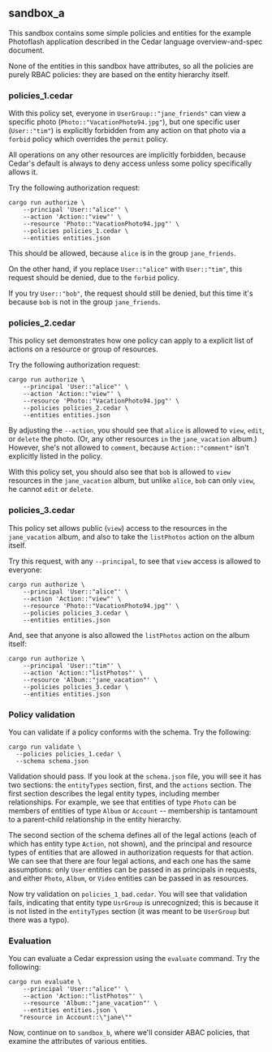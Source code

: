 ## sandbox_a

This sandbox contains some simple policies and entities for the example
Photoflash application described in the Cedar language overview-and-spec
document.

None of the entities in this sandbox have attributes, so all the policies
are purely RBAC policies: they are based on the entity hierarchy itself.

### policies_1.cedar

With this policy set, everyone in `UserGroup::"jane_friends"` can view a
specific photo (`Photo::"VacationPhoto94.jpg"`), but one specific user
(`User::"tim"`) is explicitly forbidden from any action on that photo via a
`forbid` policy which overrides the `permit` policy.

All operations on any other resources are implicitly forbidden, because
Cedar's default is always to deny access unless some policy specifically
allows it.

Try the following authorization request:
```
cargo run authorize \
    --principal 'User::"alice"' \
    --action 'Action::"view"' \
    --resource 'Photo::"VacationPhoto94.jpg"' \
    --policies policies_1.cedar \
    --entities entities.json
```
This should be allowed, because `alice` is in the group `jane_friends`.

On the other hand, if you replace `User::"alice"` with `User::"tim"`, this request
should be denied, due to the `forbid` policy.

If you try `User::"bob"`, the request should still be denied, but this time it's
because `bob` is not in the group `jane_friends`.

### policies_2.cedar

This policy set demonstrates how one policy can apply to a explicit list of
actions on a resource or group of resources.

Try the following authorization request:
```
cargo run authorize \
    --principal 'User::"alice"' \
    --action 'Action::"view"' \
    --resource 'Photo::"VacationPhoto94.jpg"' \
    --policies policies_2.cedar \
    --entities entities.json
```
By adjusting the `--action`, you should see that `alice` is allowed to `view`,
`edit`, or `delete` the photo.  (Or, any other resources `in` the
`jane_vacation` album.)  However, she's not allowed to `comment`, because
`Action::"comment"` isn't explicitly listed in the policy.

With this policy set, you should also see that `bob` is allowed to `view`
resources in the `jane_vacation` album, but unlike `alice`, `bob` can only
`view`, he cannot `edit` or `delete`.

### policies_3.cedar

This policy set allows public (`view`) access to the resources in the
`jane_vacation` album, and also to take the `listPhotos` action on the album
itself.

Try this request, with any `--principal`, to see that `view` access is allowed to
everyone:
```
cargo run authorize \
    --principal 'User::"alice"' \
    --action 'Action::"view"' \
    --resource 'Photo::"VacationPhoto94.jpg"' \
    --policies policies_3.cedar \
    --entities entities.json
```

And, see that anyone is also allowed the `listPhotos` action on the album
itself:
```
cargo run authorize \
    --principal 'User::"tim"' \
    --action 'Action::"listPhotos"' \
    --resource 'Album::"jane_vacation"' \
    --policies policies_3.cedar \
    --entities entities.json
```

### Policy validation

You can validate if a policy conforms with the schema. Try the following:
```
cargo run validate \
  --policies policies_1.cedar \
  --schema schema.json
```
Validation should pass. If you look at the `schema.json` file, you will see it has two sections: the `entityTypes` section, first, and the `actions` section. The first section describes the legal entity types, including member relationships. For example, we see that entities of type `Photo` can be members of entities of type `Album` or `Account` -- membership is tantamount to a parent-child relationship in the entity hierarchy.

The second section of the schema defines all of the legal actions (each of which has entity type `Action`, not shown), and the principal and resource types of entities that are allowed in authorization requests for that action. We can see that there are four legal actions, and each one has the same assumptions: only `User` entities can be passed in as principals in requests, and either `Photo`, `Album`, or `Video` entities can be passed in as resources.

Now try validation on `policies_1_bad.cedar`. You will see that validation fails, indicating that entity type `UsrGroup` is unrecognized; this is because it is not listed in the `entityTypes` section (it was meant to be `UserGroup` but there was a typo).

### Evaluation

You can evaluate a Cedar expression using the `evaluate` command. Try the
following:
```
cargo run evaluate \
    --principal 'User::"alice"' \
    --action 'Action::"listPhotos"' \
    --resource 'Album::"jane_vacation"' \
    --entities entities.json \
   "resource in Account::\"jane\""
```
Now, continue on to `sandbox_b`, where we'll consider ABAC policies, that
examine the attributes of various entities.
